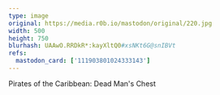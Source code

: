 ```yaml
---
type: image
original: https://media.r0b.io/mastodon/original/220.jpg
width: 500
height: 750
blurhash: UAAwO.RRDkR*:kayXltQ0#xsNKt6G@snIBVt
refs:
  mastodon_card: ['111903801024333143']
---
```


Pirates of the Caribbean: Dead Man's Chest
